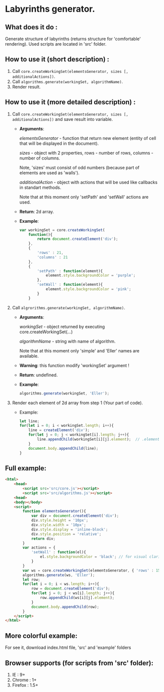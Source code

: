 
# Labyrinths generator. #



## What does it do : ##
Generate structure of labyrinths (returns structure for 'comfortable' rendering).
Used scripts are located in 'src' folder.



## How to use it (short description) : ##
1.  Call `core.createWorkingSet(elementsGenerator, sizes [, additionalActions])`.
2.  Call `algorithms.generate(workingSet, algorithmName)`.
3.  Render result.



## How to use it (more detailed description) : ##
1.  Call `core.createWorkingSet(elementsGenerator, sizes [, additionalActions])` and save result into variable.

    * **Arguments**:

        *elementsGenerator* - function that return new element (entity of cell that will be displayed in the document).

        *sizes* - object with 2 properties, rows - number of rows, columns - number of columns.

        Note, 'sizes' must consist of odd numbers (because part of elements are used as 'walls').

        *additionalAction* - object with actions that will be used like callbacks in standart methods.
        
        Note that at this moment only 'setPath' and 'setWall' actions are used.

    * **Return**: 2d array.

    * **Example**:
        
        ```javascript
        var workingSet = core.createWorkingSet(
            function(){
                return document.createElement('div');
            },
            {
                'rows' : 21,
                'columns' : 21
            },
            {
                'setPath' : function(element){
                    element.style.backgroundColor = 'purple';
                },
                'setWall' : function(element){
                    element.style.backgroundColor = 'pink';
                }
            }
        ```

2.  Call `algrorithms.generate(workingSet, algorithmName)`.
    
    * **Arguments**:

        *workingSet* - object returned by executing core.createWorkingSet(...)

        *algorithmName* - string with name of algorithm.

        Note that at this moment only 'simple' and 'Eller' names are available.

    * **Warning**: this function modify 'workingSet' argument !

    * **Return**: undefined.

    * **Example**:

        ```javascript
        algorithms.generate(workingSet, 'Eller');
        ```

3.  Render each element of 2d array from step 1 (Your part of code).

    * Example:
    
        ```javascript
        let line;
        for(let i = 0; i < workingSet.length; i++){
            line = createElement('div');
            for(let j = 0; j < workingSet[i].length; j++){
                line.appendChild(workingSet[i][j].element);  // .element - result of 'elementsGenerator' function
            }
            document.body.appendChild(line);
        }
        ```



## Full example: ##

```html
<html>
    <head>
        <script src='src/core.js'></script>
        <script src='src/algorithms.js'></script>
    <head>
    <body></body>
    <script>
        function elementsGenerator(){
            var div = document.createElement('div');
            div.style.height = '10px';
            div.style.width = '10px';
            div.style.display = 'inline-block';
            div.style.position = 'relative';
            return div;
        }
        var actions = {
            'setWall' : function(el){
                el.style.backgroundColor = 'black'; // for visual clarity
            }
        }
        var ws = core.createWorkingSet(elementsGenerator, { 'rows' : 15, 'columns' : 15 }, actions);
        algorithms.generate(ws, 'Eller');
        let row;
        for(let i = 0; i < ws.length; i++){
            row = document.createElement('div');
            for(let j = 0; j < ws[i].length; j++){
                row.appendChild(ws[i][j].element);
            }
            document.body.appendChild(row);
        }
    </script>
</html>
```



## More colorful example: ##
For see it, download index.html file, 'src' and 'example' folders



## Browser supports (for scripts from 'src' folder): ##
1.  IE : 9+
2.  Chrome : 1+
3.  Firefox : 1.5+
